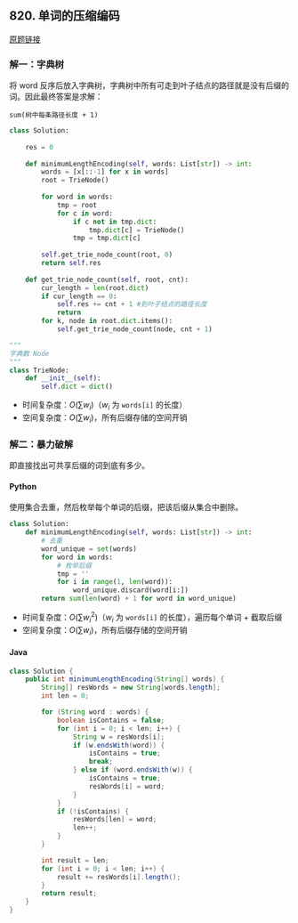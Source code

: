 ## 820. 单词的压缩编码

[原题链接](https://leetcode-cn.com/problems/short-encoding-of-words/)

### 解一：字典树

将 word 反序后放入字典树，字典树中所有可走到叶子结点的路径就是没有后缀的词。因此最终答案是求解：

```
sum(树中每条路径长度 + 1)
```

```python
class Solution:
    
    res = 0
    
    def minimumLengthEncoding(self, words: List[str]) -> int:
        words = [x[::-1] for x in words]
        root = TrieNode()
        
        for word in words:
            tmp = root
            for c in word:
                if c not in tmp.dict:
                    tmp.dict[c] = TrieNode()
                tmp = tmp.dict[c]
                
        self.get_trie_node_count(root, 0)
        return self.res
        
    def get_trie_node_count(self, root, cnt):
        cur_length = len(root.dict)
        if cur_length == 0:
            self.res += cnt + 1 #到叶子结点的路径长度
            return
        for k, node in root.dict.items():
            self.get_trie_node_count(node, cnt + 1) 

"""
字典数 Node
"""
class TrieNode:
    def __init__(self):
        self.dict = dict()
```

- 时间复杂度：$O(\sum w_{i})$（$w_{i}$ 为 `words[i]` 的长度）
- 空间复杂度：$O(\sum w_{i})$，所有后缀存储的空间开销

### 解二：暴力破解

即直接找出可共享后缀的词到底有多少。

<!-- tabs:start -->

#### **Python**

使用集合去重，然后枚举每个单词的后缀，把该后缀从集合中删除。

```python
class Solution:
    def minimumLengthEncoding(self, words: List[str]) -> int:
        # 去重
        word_unique = set(words)
        for word in words:
            # 枚举后缀
            tmp = ''
            for i in range(1, len(word)):
                word_unique.discard(word[i:])
        return sum(len(word) + 1 for word in word_unique)
```

- 时间复杂度：$O(\sum w_{i}^2)$（$w_{i}$ 为 `words[i]` 的长度），遍历每个单词 + 截取后缀
- 空间复杂度：$O(\sum w_{i})$，所有后缀存储的空间开销

#### **Java**

```java
class Solution {
    public int minimumLengthEncoding(String[] words) {
        String[] resWords = new String[words.length];
        int len = 0;

        for (String word : words) {
            boolean isContains = false;
            for (int i = 0; i < len; i++) {
                String w = resWords[i];
                if (w.endsWith(word)) {
                    isContains = true;
                    break;
                } else if (word.endsWith(w)) {
                    isContains = true;
                    resWords[i] = word;
                }
            }
            if (!isContains) {
                resWords[len] = word;
                len++;
            }
        }

        int result = len;
        for (int i = 0; i < len; i++) {
            result += resWords[i].length();
        }
        return result;
    }
}
```

<!-- tabs:end -->